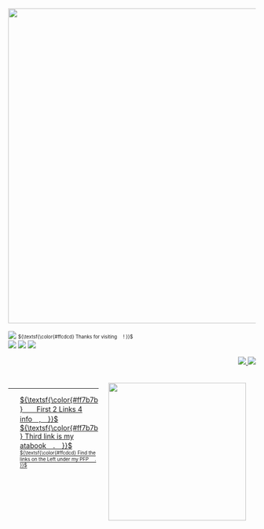 ### <p align="center"> <img src="https://64.media.tumblr.com/56fd5945858f7b4f3a86ece81767e765/44fc57363d9bd3e4-41/s640x960/e0dded6ab7b34d0f9b03606b209f65e1abbca741.gifv" width="640">

![](https://komarev.com/ghpvc/?username=GR3AT3ST-MAGICIAN&color=ecb689) 
<sub><sup> ${\textsf{\color{#ffcdcd} Thanks for visiting 　! }}$ </sup></sub>  
<img src="https://64.media.tumblr.com/09213b4a1a4061bd4ce05dc41b0071df/843b931af0c96714-0a/s100x200/f185aa7947551ece11b8b9a10d8847bc4235e08a.gifv"> <img src="https://64.media.tumblr.com/c8da396b410ac90ac9082b81381ffa3a/843b931af0c96714-7e/s100x200/5476a6ed8596d2bab8438bc6e941a9c661d348ac.gifv"> <img src="https://64.media.tumblr.com/53c358ff5c5cfccbf0fe71315d84db79/843b931af0c96714-39/s100x200/ccf76a5cca97fc5d40f2e7228b8899c48b12f7e1.gifv">

<p align="right">
<a href="https://64.media.tumblr.com/061cd32c70765e7b48ed3318ac8d8774/78c75168f9ef587b-77/s250x400/f87a365c8053dcb0e0d2e5cf56f5e716d797570d.gifv"><img src="
  
<p align="left">
  <img src=https://spotify-github-profile.kittinanx.com/api/view?uid=9f61sehexidt1oeltbb7vatvu&cover_image=true&theme=novatorem&show_offline=false&background_color=121212&interchange=false&bar_color=f0cf56&bar_color_cover=false)](https://github.com/kittinan/spotify-github-profile)>
  </p>
  <img src="https://i.postimg.cc/brWQmyVn/tumblr-50079512544807c929b6adffea6fd136-adda8af6-1280-ezgif-com-crop.png" width="280" height="280"  width="50%" align="right" style="margin: 20px;">
  <br>
  <hr>
</p>

<p align="left">
  <ul>
    ${\textsf{\color{#ff7b7b}　　First 2 Links 4 info　,　}}$ <br/>
    ${\textsf{\color{#ff7b7b} Third link is my atabook　.　}}$ <br/>
    <sub><sup> ${\textsf{\color{#ffcdcd} Find the links on the Left under my PFP 　. }}$ </sup></sub>   
  </ul>
</p>
